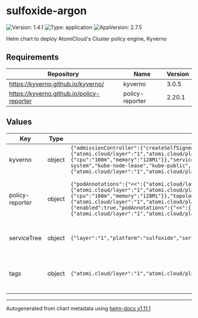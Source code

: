 # sulfoxide-argon

![Version: 1.4.1](https://img.shields.io/badge/Version-1.4.1-informational?style=flat-square) ![Type: application](https://img.shields.io/badge/Type-application-informational?style=flat-square) ![AppVersion: 2.7.5](https://img.shields.io/badge/AppVersion-2.7.5-informational?style=flat-square)

Helm chart to deploy AtomiCloud's Cluster policy engine, Kyverno

## Requirements

| Repository | Name | Version |
|------------|------|---------|
| https://kyverno.github.io/kyverno/ | kyverno | 3.0.5 |
| https://kyverno.github.io/policy-reporter | policy-reporter | 2.20.1 |

## Values

| Key | Type | Default | Description |
|-----|------|---------|-------------|
| kyverno | object | `{"admissionController":{"createSelfSignedCert":true,"podAnnotations":{"<<":{"atomi.cloud/layer":"1","atomi.cloud/platform":"sulfoxide","atomi.cloud/service":"argon"},"atomi.cloud/module":"operator"},"podLabels":{"<<":{"atomi.cloud/layer":"1","atomi.cloud/platform":"sulfoxide","atomi.cloud/service":"argon"},"atomi.cloud/module":"operator"},"replicas":1,"resources":{"limits":{"cpu":1,"memory":"1Gi"},"requests":{"cpu":"100m","memory":"128Mi"}},"serviceMonitor":{"enabled":true,"interval":"60s"}},"config":{"webhooks":[{"namespaceSelector":{"matchExpressions":[{"key":"kubernetes.io/metadata.name","operator":"NotIn","values":["kube-system","kube-node-lease","kube-public","kyverno"]}]}}]},"customLabels":{"<<":{"atomi.cloud/layer":"1","atomi.cloud/platform":"sulfoxide","atomi.cloud/service":"argon"},"atomi.cloud/module":"operator"},"podAnnotations":{"<<":{"atomi.cloud/layer":"1","atomi.cloud/platform":"sulfoxide","atomi.cloud/service":"argon"},"atomi.cloud/module":"operator"},"templating":{"enabled":false}}` | Kyverno Configuration. See [Kyverno](https://github.com/kyverno/kyverno/tree/main/charts/kyverno) |
| policy-reporter | object | `{"podAnnotations":{"<<":{"atomi.cloud/layer":"1","atomi.cloud/platform":"sulfoxide","atomi.cloud/service":"argon"},"atomi.cloud/module":"reporter"},"podLabels":{"<<":{"atomi.cloud/layer":"1","atomi.cloud/platform":"sulfoxide","atomi.cloud/service":"argon"},"atomi.cloud/module":"reporter"},"resources":{"limits":{"cpu":1,"memory":"1Gi"},"requests":{"cpu":"100m","memory":"128Mi"}},"topologySpreadConstraints":[{"labelSelector":{"matchLabels":{"<<":{"atomi.cloud/layer":"1","atomi.cloud/platform":"sulfoxide","atomi.cloud/service":"argon"},"atomi.cloud/module":"reporter"}},"maxSkew":1,"topologyKey":"topology.kubernetes.io/zone","whenUnsatisfiable":"ScheduleAnyway"}],"ui":{"enabled":true,"podAnnotations":{"<<":{"atomi.cloud/layer":"1","atomi.cloud/platform":"sulfoxide","atomi.cloud/service":"argon"},"atomi.cloud/module":"ui"},"podLabels":{"<<":{"atomi.cloud/layer":"1","atomi.cloud/platform":"sulfoxide","atomi.cloud/service":"argon"},"atomi.cloud/module":"ui"},"resources":{"limits":{"cpu":1,"memory":"1Gi"},"requests":{"cpu":"100m","memory":"128Mi"}}}}` | Kyverno Policy Reporter Configuration. See [Policy Reporter](https://github.com/kyverno/policy-reporter) |
| serviceTree | object | `{"layer":"1","platform":"sulfoxide","service":"argon"}` | AtomiCloud Service Tree. See [ServiceTree](https://atomicloud.larksuite.com/wiki/OkfJwTXGFiMJkrk6W3RuwRrZs64?theme=DARK&contentTheme=DARK#MHw5d76uDo2tBLx86cduFQMRsBb) |
| tags | object | `{"atomi.cloud/layer":"1","atomi.cloud/platform":"sulfoxide","atomi.cloud/service":"argon"}` | Kubernetes labels and annotations, following Service Tree |

----------------------------------------------
Autogenerated from chart metadata using [helm-docs v1.11.1](https://github.com/norwoodj/helm-docs/releases/v1.11.1)